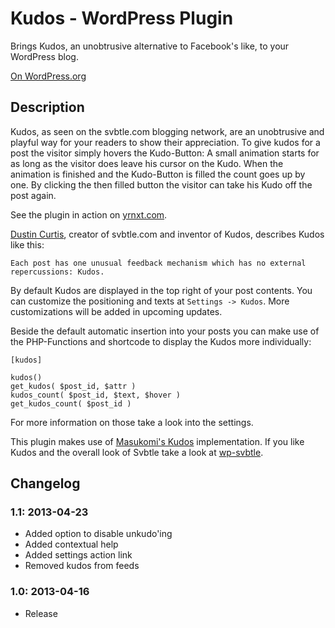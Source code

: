 # Kudos - WordPress Plugin #
Brings Kudos, an unobtrusive alternative to Facebook's like, to your WordPress blog.

[On WordPress.org](http://wordpress.org/extend/plugins/kudos/)

## Description ##

Kudos, as seen on the svbtle.com blogging network, are an unobtrusive and playful
way for your readers to show their appreciation. To give kudos for a post the visitor
simply hovers the Kudo-Button: A small animation starts for as long as the visitor does leave his cursor on the Kudo. When the animation is finished and the Kudo-Button is filled the count goes up by one. By clicking the then filled button the visitor can take his Kudo off the post again.

See the plugin in action on [yrnxt.com](http://yrnxt.com/category/wordpress/kudos/).

[Dustin Curtis](http://dcurt.is/codename-svbtle), creator of svbtle.com and inventor of Kudos, describes Kudos like this:

	Each post has one unusual feedback mechanism which has no external repercussions: Kudos.


By default Kudos are displayed in the top right of your post contents. You can
customize the positioning and texts at `Settings -> Kudos`. More customizations
will be added in upcoming updates.

Beside the default automatic insertion into your posts you can make use of the PHP-Functions and shortcode to display the Kudos more individually:

	[kudos]

	kudos()
	get_kudos( $post_id, $attr )
	kudos_count( $post_id, $text, $hover )
	get_kudos_count( $post_id )

For more information on those take a look into the settings.

This plugin makes use of [Masukomi's Kudos](https://github.com/masukomi/kudos) implementation.
If you like Kudos and the overall look of Svbtle take a look at [wp-svbtle](https://github.com/gravityonmars/wp-svbtle).

## Changelog ##

### 1.1: 2013-04-23 ###
* Added option to disable unkudo'ing
* Added contextual help
* Added settings action link
* Removed kudos from feeds

### 1.0: 2013-04-16 ###
* Release

